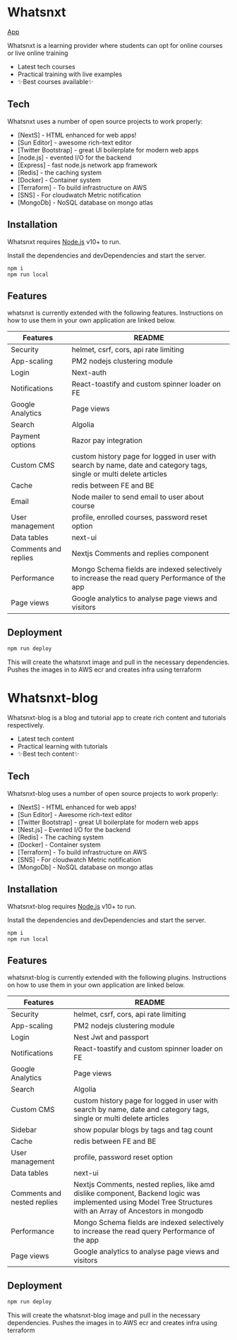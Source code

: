 # Whatsnxt

[App](https://whatsnxt.in/)

Whatsnxt is a learning provider where students can opt for online courses or live online training

- Latest tech courses
- Practical training with live examples
- ✨Best courses  available✨

## Tech

Whatsnxt uses a number of open source projects to work properly:

- [NextS] - HTML enhanced for web apps!
- [Sun Editor] - awesome rich-text editor
- [Twitter Bootstrap] - great UI boilerplate for modern web apps
- [node.js] - evented I/O for the backend
- [Express] - fast node.js network app framework
- [Redis] - the caching system
- [Docker] - Container system
- [Terraform] - To build infrastructure on AWS
- [SNS] - For cloudwatch Metric notification
- [MongoDb] - NoSQL database on mongo atlas

## Installation

Whatsnxt requires [Node.js](https://nodejs.org/) v10+ to run.

Install the dependencies and devDependencies and start the server.

```
npm i
npm run local
```

## Features

whatsnxt is currently extended with the following features.
Instructions on how to use them in your own application are linked below.

| Features | README |
| ------ | ------ |
| Security | helmet, csrf, cors, api rate limiting |
| App-scaling | PM2 nodejs clustering module |
| Login | Next-auth |
| Notifications | React-toastify and custom spinner loader on FE |
| Google Analytics | Page views |
| Search | Algolia |
| Payment options | Razor pay integration |
| Custom CMS | custom history page for logged in user with search by name, date and category tags, single or multi delete articles|
| Cache | redis between FE and BE |
| Email | Node mailer to send email to user about course |
| User management | profile, enrolled courses, password reset option |
| Data tables | next-ui |
| Comments and replies | Nextjs Comments and replies component
| Performance | Mongo Schema fields are indexed selectively to increase the read query Performance of the app |
| Page views | Google analytics to analyse page views and visitors |

## Deployment
```sh
npm run deploy
```

This will create the whatsnxt image and pull in the necessary dependencies.
Pushes the images in to AWS ecr and creates infra using terraform



# Whatsnxt-blog

Whatsnxt-blog is a blog and tutorial app to create rich content and tutorials respectively.

- Latest tech content
- Practical learning with tutorials
- ✨Best tech content✨

## Tech

Whatsnxt-blog uses a number of open source projects to work properly:

- [NextS] - HTML enhanced for web apps!
- [Sun Editor] - Awesome rich-text editor
- [Twitter Bootstrap] - great UI boilerplate for modern web apps
- [Nest.js] - Evented I/O for the backend
- [Redis] - The caching system
- [Docker] - Container system
- [Terraform] - To build infrastructure on AWS
- [SNS] - For cloudwatch Metric notification
- [MongoDb] - NoSQL database on mongo atlas

## Installation

Whatsnxt-blog requires [Node.js](https://nodejs.org/) v10+ to run.

Install the dependencies and devDependencies and start the server.

```
npm i
npm run local
```

## Features

whatsnxt-blog is currently extended with the following plugins.
Instructions on how to use them in your own application are linked below.

| Features | README |
| ------ | ------ |
| Security | helmet, csrf, cors, api rate limiting |
| App-scaling | PM2 nodejs clustering module |
| Login | Nest Jwt and passport |
| Notifications | React-toastify and custom spinner loader on FE |
| Google Analytics | Page views |
| Search | Algolia |
| Custom CMS | custom history page for logged in user with search by name, date and category tags, single or multi delete articles|
| Sidebar | show popular blogs by tags and tag count |
| Cache | redis between FE and BE |
| User management | profile, password reset option |
| Data tables | next-ui |
| Comments and nested replies | Nextjs Comments, nested replies, like amd dislike component, Backend logic was implemented using Model Tree Structures with an Array of Ancestors in mongodb |
| Performance | Mongo Schema fields are indexed selectively to increase the read query Performance of the app |
| Page views | Google analytics to analyse page views and visitors |

## Deployment
```sh
npm run deploy
```

This will create the whatsnxt-blog image and pull in the necessary dependencies.
Pushes the images in to AWS ecr and creates infra using terraform

